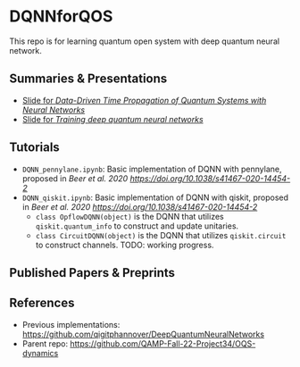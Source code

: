 # DQNNforQOS

This repo is for learning quantum open system with deep quantum neural network.

## Summaries & Presentations

- [Slide for *Data-Driven Time Propagation of Quantum Systems with Neural Networks*](https://www.slideshare.net/secret/GwG1Qh6mUSZ0Q2)
- [Slide for *Training deep quantum neural networks*](https://www.slideshare.net/secret/zijNV2VvA9OcHk)

## Tutorials

- `DQNN_pennylane.ipynb`: Basic implementation of DQNN with pennylane, proposed in *Beer et al. 2020 <https://doi.org/10.1038/s41467-020-14454-2>*
- `DQNN_qiskit.ipynb`: Basic implementation of DQNN with qiskit, proposed in *Beer et al. 2020 <https://doi.org/10.1038/s41467-020-14454-2>*
  - `class OpflowDQNN(object)` is the DQNN that utilizes `qiskit.quantum_info` to construct and update unitaries.
  - `class CircuitDQNN(object)` is the DQNN that utilizes `qiskit.circuit` to construct channels. TODO: working progress.

## Published Papers & Preprints

## References

- Previous implementations: <https://github.com/qigitphannover/DeepQuantumNeuralNetworks>
- Parent repo: <https://github.com/QAMP-Fall-22-Project34/OQS-dynamics>
